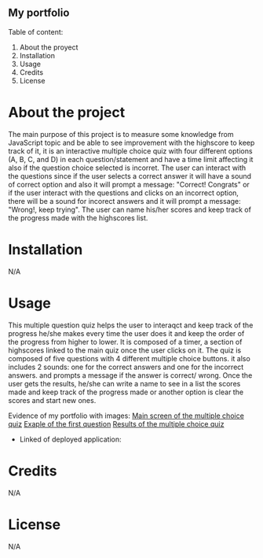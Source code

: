 ## My portfolio ##

Table of content:

1. About the proyect
2. Installation
3. Usage
4. Credits
5. License

# About the project #

The main purpose of this project is to measure some knowledge from JavaScript topic and be able to see improvement with the highscore to keep track of it,
it is an interactive multiple choice quiz with four different options (A, B, C, and D) in each question/statement and have a time limit affecting it also if the question choice selected is incorret. The user can interact with the questions since if the user selects a correct answer it will have a sound of correct option and also it will prompt a message: "Correct! Congrats" or if the user interact with the questions and clicks on an incorrect option, there will be a sound for incorect answers and it will prompt a message: "Wrong!, keep trying".  The user can name his/her scores and keep track of the progress made with the highscores list.

# Installation #
N/A

# Usage #

This multiple question quiz helps the user to interaqct and keep track of the progress he/she makes every time the user does it and keep the order of the progress from higher to lower. 
It is composed of a timer, a section of highscores linked to the main quiz once the user clicks on it.
The quiz is composed of five  questions with 4 different multiple choice buttons. it also includes 2 sounds: one for the correct answers and one for the incorrect answers. and prompts a message if the answer is correct/ wrong. Once the user gets the results, he/she can write a name to see in a list the scores made and keep track of the progress made or another option is clear the scores and start new ones.

Evidence of my portfolio with images:
[Main screen of the multiple choice quiz](./assets/images/main-screen.jpg)
[Exaple of the first question](./assets/images/question-one.jpg)
[Results of the multiple choice quiz](./assets/images/results.png)

- Linked of deployed application:

# Credits #

N/A

# License #

N/A